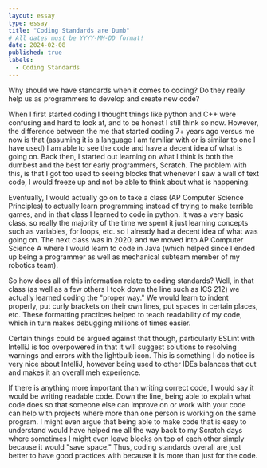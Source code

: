 ```yaml
---
layout: essay
type: essay
title: "Coding Standards are Dumb"
# All dates must be YYYY-MM-DD format!
date: 2024-02-08
published: true
labels:
  - Coding Standards
---
```

Why should we have standards when it comes to coding? Do they really help us as programmers to develop and create new code?

When I first started coding I thought things like python and C++ were confusing and hard to look at, and to be honest I still think so now. However, the difference between the me that started coding 7+ years ago versus me now is that (assuming it is a language I am familiar with or is similar to one I have used) I am able to see the code and have a decent idea of what is going on. Back then, I started out learning on what I think is both the dumbest and the best for early programmers, Scratch. The problem with this, is that I got too used to seeing blocks that whenever I saw a wall of text code, I would freeze up and not be able to think about what is happening. 

Eventually, I would actually go on to take a class (AP Computer Science Principles) to actually learn programming instead of trying to make terrible games, and in that class I learned to code in python. It was a very basic class, so really the majority of the time we spent it just learning concepts such as variables, for loops, etc. so I already had a decent idea of what was going on. The next class was in 2020, and we moved into AP Computer Science A where I would learn to code in Java (which helped since I ended up being a programmer as well as mechanical subteam member of my robotics team). 

So how does all of this information relate to coding standards? Well, in that class (as well as a few others I took down the line such as ICS 212) we actually learned coding the "proper way." We would learn to indent properly, put curly brackets on their own lines, put spaces in certain places, etc. These formatting practices helped to teach readability of my code, which in turn makes debugging millions of times easier.

Certain things could be argued against that though, particularly ESLint with IntelliJ is too overpowered in that it will suggest solutions to resolving warnings and errors with the lightbulb icon. This is something I do notice is very nice about IntelliJ, however being used to other IDEs balances that out and makes it an overall meh experience.

If there is anything more important than writing correct code, I would say it would be writing readable code. Down the line, being able to explain what code does so that someone else can improve on or work with your code can help with projects where more than one person is working on the same program. I might even argue that being able to make code that is easy to understand would have helped me all the way back to my Scratch days where sometimes I might even leave blocks on top of each other simply because it would "save space." Thus, coding standards overall are just better to have good practices with because it is more than just for the code.
